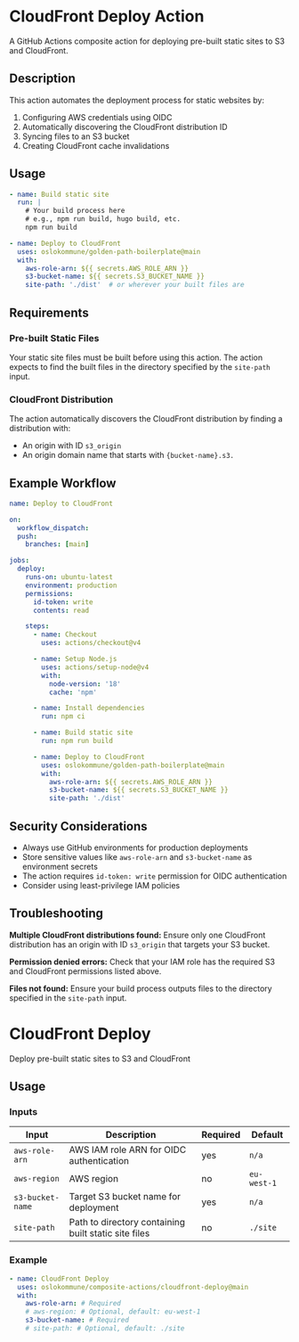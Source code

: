 # CloudFront Deploy Action

A GitHub Actions composite action for deploying pre-built static sites to S3 and CloudFront.

## Description

This action automates the deployment process for static websites by:

1. Configuring AWS credentials using OIDC
2. Automatically discovering the CloudFront distribution ID
3. Syncing files to an S3 bucket
4. Creating CloudFront cache invalidations

## Usage

```yaml
- name: Build static site
  run: |
    # Your build process here
    # e.g., npm run build, hugo build, etc.
    npm run build

- name: Deploy to CloudFront
  uses: oslokommune/golden-path-boilerplate@main
  with:
    aws-role-arn: ${{ secrets.AWS_ROLE_ARN }}
    s3-bucket-name: ${{ secrets.S3_BUCKET_NAME }}
    site-path: './dist'  # or wherever your built files are
```

## Requirements

### Pre-built Static Files

Your static site files must be built before using this action. The action expects to find the built files in the directory specified by the `site-path` input.

### CloudFront Distribution

The action automatically discovers the CloudFront distribution by finding a distribution with:
- An origin with ID `s3_origin`
- An origin domain name that starts with `{bucket-name}.s3.`

## Example Workflow

```yaml
name: Deploy to CloudFront

on:
  workflow_dispatch:
  push:
    branches: [main]

jobs:
  deploy:
    runs-on: ubuntu-latest
    environment: production
    permissions:
      id-token: write
      contents: read

    steps:
      - name: Checkout
        uses: actions/checkout@v4

      - name: Setup Node.js
        uses: actions/setup-node@v4
        with:
          node-version: '18'
          cache: 'npm'

      - name: Install dependencies
        run: npm ci

      - name: Build static site
        run: npm run build

      - name: Deploy to CloudFront
        uses: oslokommune/golden-path-boilerplate@main
        with:
          aws-role-arn: ${{ secrets.AWS_ROLE_ARN }}
          s3-bucket-name: ${{ secrets.S3_BUCKET_NAME }}
          site-path: './dist'
```

## Security Considerations

- Always use GitHub environments for production deployments
- Store sensitive values like `aws-role-arn` and `s3-bucket-name` as environment secrets
- The action requires `id-token: write` permission for OIDC authentication
- Consider using least-privilege IAM policies

## Troubleshooting

**Multiple CloudFront distributions found:**
Ensure only one CloudFront distribution has an origin with ID `s3_origin` that targets your S3 bucket.

**Permission denied errors:**
Check that your IAM role has the required S3 and CloudFront permissions listed above.

**Files not found:**
Ensure your build process outputs files to the directory specified in the `site-path` input.

<!-- BOILERPLATE BEGIN -->
<!-- Generated by running `make docs` from the project root -->

# CloudFront Deploy

Deploy pre-built static sites to S3 and CloudFront

## Usage

### Inputs

|     Input      |                    Description                     |Required|   Default   |
|----------------|----------------------------------------------------|--------|-------------|
|`aws-role-arn`  |AWS IAM role ARN for OIDC authentication            |yes     |``n/a``      |
|`aws-region`    |AWS region                                          |no      |``eu-west-1``|
|`s3-bucket-name`|Target S3 bucket name for deployment                |yes     |``n/a``      |
|`site-path`     |Path to directory containing built static site files|no      |``./site``   |

### Example

```yaml
- name: CloudFront Deploy
  uses: oslokommune/composite-actions/cloudfront-deploy@main
  with:
    aws-role-arn: # Required
    # aws-region: # Optional, default: eu-west-1
    s3-bucket-name: # Required
    # site-path: # Optional, default: ./site
```



<!-- BOILERPLATE END -->
